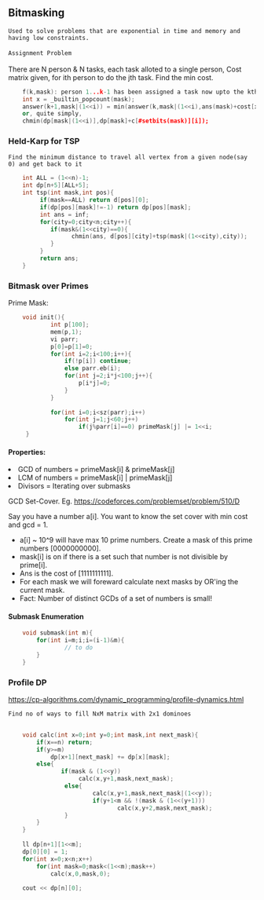 ## Bitmasking

`Used to solve problems that are exponential in time and memory and having low constraints.`
</br></br>
`Assignment Problem` </br></br>
There are N person & N tasks, each task alloted to a single person, Cost matrix given, for ith person to do the jth task. Find the min cost. </br>

```cpp
    f(k,mask): person 1...k-1 has been assigned a task now upto the kth person and the state of the assigned task is mask
    int x = _builtin_popcount(mask);
    answer(k+1,mask|(1<<i)) = min(answer(k,mask|(1<<i),ans(mask)+cost[x][i]))
    or, quite simply,
    chmin(dp[mask|(1<<i)],dp[mask]+c[#setbits(mask)][i]);
```

### Held-Karp for TSP

`Find the minimum distance to travel all vertex from a given node(say 0) and get back to it`

```cpp
    int ALL = (1<<n)-1;
    int dp[n+5][ALL+5];
    int tsp(int mask,int pos){
         if(mask==ALL) return d[pos][0];
         if(dp[pos][mask]!=-1) return dp[pos][mask];
         int ans = inf;
         for(city=0;city<n;city++){
            if(mask&(1<<city)==0){
                  chmin(ans, d[pos][city]+tsp(mask|(1<<city),city));
            }
         }
         return ans;
    }
```

### Bitmask over Primes

Prime Mask: 

```cpp
    void init(){
            int p[100];
            mem(p,1);
            vi parr;
            p[0]=p[1]=0;
            for(int i=2;i<100;i++){
                if(!p[i]) continue;
                else parr.eb(i);
                for(int j=2;i*j<100;j++){
                    p[i*j]=0;
                }
            }
            
            for(int i=0;i<sz(parr);i++) 
                for(int j=1;j<60;j++)
                    if(j%parr[i]==0) primeMask[j] |= 1<<i;
     }
```

#### Properties:

<li> GCD of numbers = primeMask[i] & primeMask[j]
<li> LCM of numbers = primeMask[i] | primeMask[j]
<li> Divisors = Iterating over submasks

GCD Set-Cover. Eg. https://codeforces.com/problemset/problem/510/D

Say you have a number a[i]. You want to know the set cover with min cost and gcd = 1. 

* a[i] ~ 10^9 will have max 10 prime numbers. Create a mask of this prime numbers [0000000000].
* mask[i] is on if there is a set such that number is not divisible by prime[i].
* Ans is the cost of [1111111111].
* For each mask we will foreward calculate next masks by OR'ing the current mask.
* Fact: Number of distinct GCDs of a set of numbers is small!   

    
#### Submask Enumeration

```cpp
    void submask(int m){
        for(int i=m;i;i=(i-1)&m){
                // to do
        }
    }
```

### Profile DP
    
https://cp-algorithms.com/dynamic_programming/profile-dynamics.html

`Find no of ways to fill NxM matrix with 2x1 dominoes`
    
```cpp
    
    void calc(int x=0;int y=0;int mask,int next_mask){
        if(x==n) return;
        if(y>=m) 
            dp[x+1][next_mask] += dp[x][mask];
        else{
               if(mask & (1<<y)) 
                    calc(x,y+1,mask,next_mask);
                else{
                        calc(x,y+1,mask,next_mask|(1<<y));
                        if(y+1<m && !(mask & (1<<(y+1))) 
                               calc(x,y+2,mask,next_mask);
                }
        }
    }
    
    ll dp[n+1][1<<m];
    dp[0][0] = 1;
    for(int x=0;x<n;x++)
        for(int mask=0;mask<(1<<m);mask++)
            calc(x,0,mask,0);
    
    cout << dp[n][0];
    
```
    
